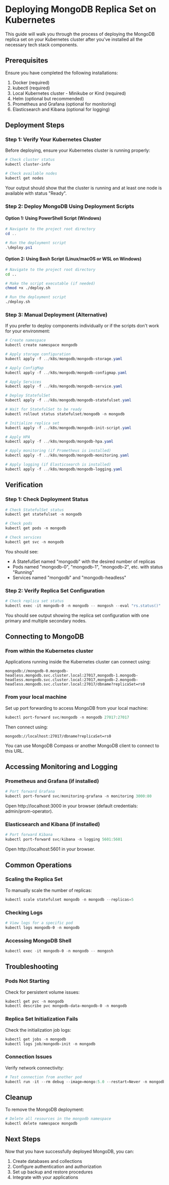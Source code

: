 # Deploying MongoDB Replica Set on Kubernetes

This guide will walk you through the process of deploying the MongoDB replica set on your Kubernetes cluster after you've installed all the necessary tech stack components.

## Prerequisites

Ensure you have completed the following installations:

1. Docker (required)
2. kubectl (required)
3. Local Kubernetes cluster - Minikube or Kind (required)
4. Helm (optional but recommended)
5. Prometheus and Grafana (optional for monitoring)
6. Elasticsearch and Kibana (optional for logging)

## Deployment Steps

### Step 1: Verify Your Kubernetes Cluster

Before deploying, ensure your Kubernetes cluster is running properly:

```powershell
# Check cluster status
kubectl cluster-info

# Check available nodes
kubectl get nodes
```

Your output should show that the cluster is running and at least one node is available with status "Ready".

### Step 2: Deploy MongoDB Using Deployment Scripts

#### Option 1: Using PowerShell Script (Windows)

```powershell
# Navigate to the project root directory
cd ..

# Run the deployment script
.\deploy.ps1
```

#### Option 2: Using Bash Script (Linux/macOS or WSL on Windows)

```bash
# Navigate to the project root directory
cd ..

# Make the script executable (if needed)
chmod +x ./deploy.sh

# Run the deployment script
./deploy.sh
```

### Step 3: Manual Deployment (Alternative)

If you prefer to deploy components individually or if the scripts don't work for your environment:

```powershell
# Create namespace
kubectl create namespace mongodb

# Apply storage configuration
kubectl apply -f ../k8s/mongodb/mongodb-storage.yaml

# Apply ConfigMap
kubectl apply -f ../k8s/mongodb/mongodb-configmap.yaml

# Apply Services
kubectl apply -f ../k8s/mongodb/mongodb-service.yaml

# Deploy StatefulSet
kubectl apply -f ../k8s/mongodb/mongodb-statefulset.yaml

# Wait for StatefulSet to be ready
kubectl rollout status statefulset/mongodb -n mongodb

# Initialize replica set
kubectl apply -f ../k8s/mongodb/mongodb-init-script.yaml

# Apply HPA
kubectl apply -f ../k8s/mongodb/mongodb-hpa.yaml

# Apply monitoring (if Prometheus is installed)
kubectl apply -f ../k8s/mongodb/mongodb-monitoring.yaml

# Apply logging (if Elasticsearch is installed)
kubectl apply -f ../k8s/mongodb/mongodb-logging.yaml
```

## Verification

### Step 1: Check Deployment Status

```powershell
# Check StatefulSet status
kubectl get statefulset -n mongodb

# Check pods
kubectl get pods -n mongodb

# Check services
kubectl get svc -n mongodb
```

You should see:
- A StatefulSet named "mongodb" with the desired number of replicas
- Pods named "mongodb-0", "mongodb-1", "mongodb-2", etc. with status "Running"
- Services named "mongodb" and "mongodb-headless"

### Step 2: Verify Replica Set Configuration

```powershell
# Check replica set status
kubectl exec -it mongodb-0 -n mongodb -- mongosh --eval "rs.status()"
```

You should see output showing the replica set configuration with one primary and multiple secondary nodes.

## Connecting to MongoDB

### From within the Kubernetes cluster

Applications running inside the Kubernetes cluster can connect using:

```
mongodb://mongodb-0.mongodb-headless.mongodb.svc.cluster.local:27017,mongodb-1.mongodb-headless.mongodb.svc.cluster.local:27017,mongodb-2.mongodb-headless.mongodb.svc.cluster.local:27017/dbname?replicaSet=rs0
```

### From your local machine

Set up port forwarding to access MongoDB from your local machine:

```powershell
kubectl port-forward svc/mongodb -n mongodb 27017:27017
```

Then connect using:

```
mongodb://localhost:27017/dbname?replicaSet=rs0
```

You can use MongoDB Compass or another MongoDB client to connect to this URL.

## Accessing Monitoring and Logging

### Prometheus and Grafana (if installed)

```powershell
# Port forward Grafana
kubectl port-forward svc/monitoring-grafana -n monitoring 3000:80
```

Open http://localhost:3000 in your browser (default credentials: admin/prom-operator).

### Elasticsearch and Kibana (if installed)

```powershell
# Port forward Kibana
kubectl port-forward svc/kibana -n logging 5601:5601
```

Open http://localhost:5601 in your browser.

## Common Operations

### Scaling the Replica Set

To manually scale the number of replicas:

```powershell
kubectl scale statefulset mongodb -n mongodb --replicas=5
```

### Checking Logs

```powershell
# View logs for a specific pod
kubectl logs mongodb-0 -n mongodb
```

### Accessing MongoDB Shell

```powershell
kubectl exec -it mongodb-0 -n mongodb -- mongosh
```

## Troubleshooting

### Pods Not Starting

Check for persistent volume issues:

```powershell
kubectl get pvc -n mongodb
kubectl describe pvc mongodb-data-mongodb-0 -n mongodb
```

### Replica Set Initialization Fails

Check the initialization job logs:

```powershell
kubectl get jobs -n mongodb
kubectl logs job/mongodb-init -n mongodb
```

### Connection Issues

Verify network connectivity:

```powershell
# Test connection from another pod
kubectl run -it --rm debug --image=mongo:5.0 --restart=Never -n mongodb -- mongosh mongodb://mongodb-0.mongodb-headless:27017
```

## Cleanup

To remove the MongoDB deployment:

```powershell
# Delete all resources in the mongodb namespace
kubectl delete namespace mongodb
```

## Next Steps

Now that you have successfully deployed MongoDB, you can:

1. Create databases and collections
2. Configure authentication and authorization
3. Set up backup and restore procedures
4. Integrate with your applications